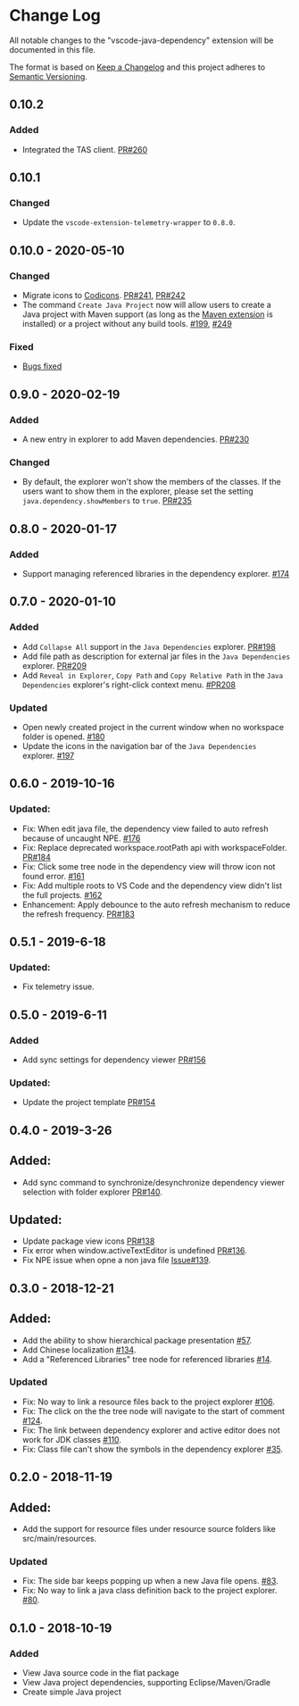 # Change Log
All notable changes to the "vscode-java-dependency" extension will be documented in this file.

The format is based on [Keep a Changelog](http://keepachangelog.com/en/1.0.0/)
and this project adheres to [Semantic Versioning](http://semver.org/spec/v2.0.0.html).

## 0.10.2
### Added
- Integrated the TAS client. [PR#260](https://github.com/microsoft/vscode-java-dependency/pull/260)

## 0.10.1
### Changed
- Update the `vscode-extension-telemetry-wrapper` to `0.8.0`.

## 0.10.0 - 2020-05-10
### Changed
- Migrate icons to [Codicons](https://microsoft.github.io/vscode-codicons/dist/codicon.html). [PR#241](https://github.com/microsoft/vscode-java-dependency/pull/241), [PR#242](https://github.com/microsoft/vscode-java-dependency/pull/242)
- The command `Create Java Project` now will allow users to create a Java project with Maven support (as long as the [Maven extension](https://marketplace.visualstudio.com/items?itemName=vscjava.vscode-maven) is installed) or a project without any build tools. [#199](https://github.com/microsoft/vscode-java-dependency/issues/199), [#249](https://github.com/microsoft/vscode-java-dependency/issues/249)

### Fixed
- [Bugs fixed](https://github.com/microsoft/vscode-java-dependency/issues?q=is%3Aissue+label%3Abug+milestone%3A0.10.0+is%3Aclosed)

## 0.9.0 - 2020-02-19
### Added
- A new entry in explorer to add Maven dependencies. [PR#230](https://github.com/microsoft/vscode-java-dependency/pull/230)

### Changed
- By default, the explorer won't show the members of the classes. If the users want to show them in the explorer, please set the setting `java.dependency.showMembers` to `true`. [PR#235](https://github.com/microsoft/vscode-java-dependency/pull/235)

## 0.8.0 - 2020-01-17
### Added
- Support managing referenced libraries in the dependency explorer. [#174](https://github.com/microsoft/vscode-java-dependency/issues/174)

## 0.7.0 - 2020-01-10
### Added
- Add `Collapse All` support in the `Java Dependencies` explorer. [PR#198](https://github.com/microsoft/vscode-java-dependency/pull/198)
- Add file path as description for external jar files in the `Java Dependencies` explorer. [PR#209](https://github.com/microsoft/vscode-java-dependency/pull/209)
- Add `Reveal in Explorer`, `Copy Path` and `Copy Relative Path` in the `Java Dependencies` explorer's right-click context menu. [#PR208](https://github.com/microsoft/vscode-java-dependency/pull/208)

### Updated
- Open newly created project in the current window when no workspace folder is opened. [#180](https://github.com/microsoft/vscode-java-dependency/issues/180)
- Update the icons in the navigation bar of the `Java Dependencies` explorer. [#197](https://github.com/microsoft/vscode-java-dependency/issues/197)

## 0.6.0 - 2019-10-16
### Updated:
- Fix: When edit java file, the dependency view failed to auto refresh because of uncaught NPE. [#176](https://github.com/microsoft/vscode-java-dependency/issues/176)
- Fix: Replace deprecated workspace.rootPath api with workspaceFolder. [PR#184](https://github.com/microsoft/vscode-java-dependency/pull/184)
- Fix: Click some tree node in the dependency view will throw icon not found error. [#161](https://github.com/microsoft/vscode-java-dependency/issues/161)
- Fix: Add multiple roots to VS Code and the dependency view didn't list the full projects. [#162](https://github.com/microsoft/vscode-java-dependency/issues/162)
- Enhancement: Apply debounce to the auto refresh mechanism to reduce the refresh frequency. [PR#183](https://github.com/microsoft/vscode-java-dependency/pull/183)

## 0.5.1 - 2019-6-18
### Updated:
- Fix telemetry issue.

## 0.5.0 - 2019-6-11
### Added
- Add sync settings for dependency viewer [PR#156](https://github.com/microsoft/vscode-java-dependency/pull/156)
### Updated:
- Update the project template [PR#154](https://github.com/microsoft/vscode-java-dependency/pull/154)

## 0.4.0 - 2019-3-26
## Added:
- Add sync command to synchronize/desynchronize dependency viewer selection with folder explorer [PR#140](https://github.com/Microsoft/vscode-java-dependency/pull/140).

## Updated:
- Update package view icons [PR#138](https://github.com/Microsoft/vscode-java-dependency/pull/138)
- Fix error when window.activeTextEditor is undefined [PR#136](https://github.com/Microsoft/vscode-java-dependency/pull/136).
- Fix NPE issue when opne a non java file [Issue#139](https://github.com/Microsoft/vscode-java-dependency/issues/139).

## 0.3.0 - 2018-12-21
## Added:
- Add the ability to show hierarchical package presentation  [#57](https://github.com/Microsoft/vscode-java-dependency/issues/57).
- Add Chinese localization [#134](https://github.com/Microsoft/vscode-java-dependency/issues/134).
- Add a "Referenced Libraries" tree node for referenced libraries [#14](https://github.com/Microsoft/vscode-java-dependency/issues/14).

### Updated
- Fix: No way to link a resource files back to the project explorer [#106](https://github.com/Microsoft/vscode-java-dependency/issues/106).
- Fix: The click on the the tree node will navigate to the start of comment [#124](https://github.com/Microsoft/vscode-java-dependency/issues/124).
- Fix: The link between dependency explorer and active editor does not work for JDK classes [#110](https://github.com/Microsoft/vscode-java-dependency/issues/110).
- Fix: Class file can't show the symbols in the dependency explorer [#35](https://github.com/Microsoft/vscode-java-dependency/issues/35).

## 0.2.0 - 2018-11-19
## Added:
- Add the support for resource files under resource source folders like src/main/resources.

### Updated
- Fix: The side bar keeps popping up when a new Java file opens. [#83](https://github.com/Microsoft/vscode-java-dependency/issues/83).
- Fix: No way to link a java class definition back to the project explorer. [#80](https://github.com/Microsoft/vscode-java-dependency/issues/80).

## 0.1.0 - 2018-10-19
### Added
- View Java source code in the flat package
- View Java project dependencies, supporting Eclipse/Maven/Gradle
- Create simple Java project
